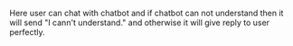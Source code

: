 Here user can chat with chatbot and if chatbot can not understand then it will send "I cann't understand." and otherwise it will give reply to user perfectly.
